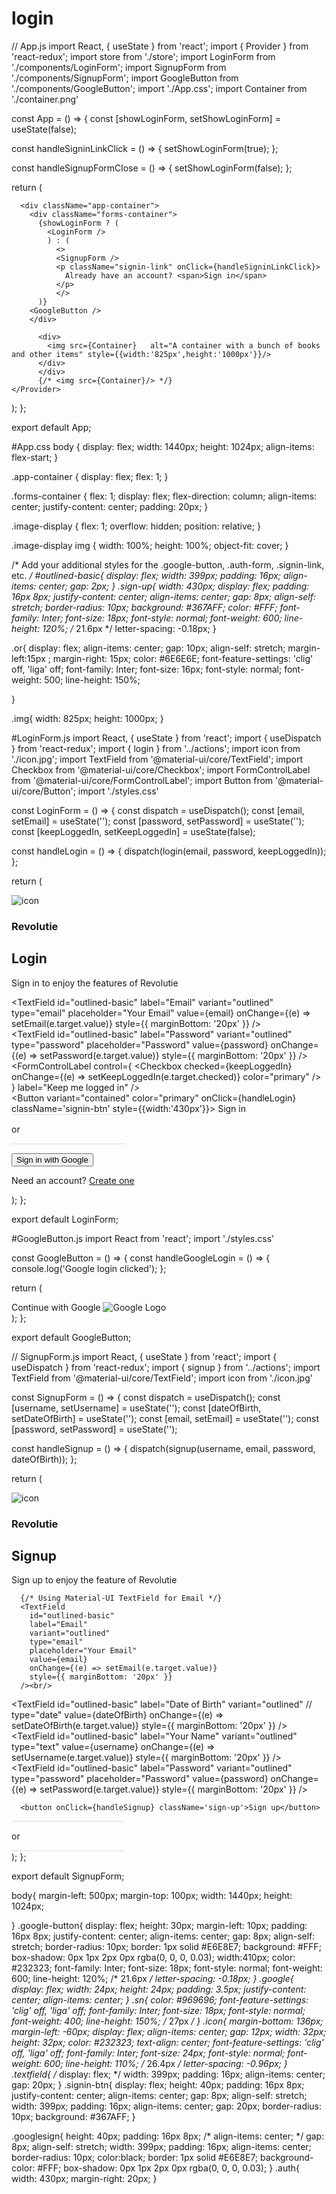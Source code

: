 # login

// App.js
import React, { useState } from 'react';
import { Provider } from 'react-redux';
import store from './store';
import LoginForm from './components/LoginForm';
import SignupForm from './components/SignupForm';
import GoogleButton from './components/GoogleButton';
import './App.css';
import Container from './container.png'

const App = () => {
  const [showLoginForm, setShowLoginForm] = useState(false);

  const handleSigninLinkClick = () => {
    setShowLoginForm(true);
  };

  const handleSignupFormClose = () => {
    setShowLoginForm(false);
  };

  return (
    <Provider store={store}>
        
      <div className="app-container">
        <div className="forms-container">
          {showLoginForm ? (
            <LoginForm />
            ) : (
              <>
              <SignupForm />
              <p className="signin-link" onClick={handleSigninLinkClick}>
                Already have an account? <span>Sign in</span>
              </p>
              </>
          )}
        <GoogleButton />         
        </div>
        
          <div>
            <img src={Container}   alt="A container with a bunch of books and other items" style={{width:'825px',height:'1000px'}}/>
          </div>
          </div>
          {/* <img src={Container}/> */}
    </Provider>
  );
};

export default App;

#App.css
body {
  display: flex;
  width: 1440px;
  height: 1024px;
  align-items: flex-start;
}

.app-container {
  display: flex;
  flex: 1;
}

.forms-container {
  flex: 1;
  display: flex;
  flex-direction: column;
  align-items: center;
  justify-content: center;
  padding: 20px;
}

.image-display {
  flex: 1;
  overflow: hidden;
  position: relative;
}

.image-display img {
  width: 100%;
  height: 100%;
  object-fit: cover;
}

/* Add your additional styles for the .google-button, .auth-form, .signin-link, etc. */
#outlined-basic{
  display: flex;
width: 399px;
padding: 16px;
align-items: center;
gap: 2px;
}
.sign-up{
  width: 430px;
  display: flex;
  padding: 16px 8px;
  justify-content: center;
  align-items: center;
  gap: 8px;
  align-self: stretch;
border-radius: 10px;
background: #367AFF;
color: #FFF;
font-family: Inter;
font-size: 18px;
font-style: normal;
font-weight: 600;
line-height: 120%; /* 21.6px */
letter-spacing: -0.18px;
}


.or{
  display: flex;
align-items: center;
gap: 10px;
align-self: stretch;
margin-left:15px ;
margin-right: 15px;
color: #6E6E6E;
font-feature-settings: 'clig' off, 'liga' off;
font-family: Inter;
font-size: 16px;
font-style: normal;
font-weight: 500;
line-height: 150%; 


}


.img{
  width: 825px;
  height: 1000px;
}



#LoginForm.js
import React, { useState } from 'react';
import { useDispatch } from 'react-redux';
import { login } from '../actions';
import icon from './icon.jpg';
import TextField from '@material-ui/core/TextField';
import Checkbox from '@material-ui/core/Checkbox';
import FormControlLabel from '@material-ui/core/FormControlLabel';
import Button from '@material-ui/core/Button';
import './styles.css'

const LoginForm = () => {
  const dispatch = useDispatch();
  const [email, setEmail] = useState('');
  const [password, setPassword] = useState('');
  const [keepLoggedIn, setKeepLoggedIn] = useState(false);

  const handleLogin = () => {
    dispatch(login(email, password, keepLoggedIn));
  };

  return (
    <div className="auth">
      <div className="icon">
        <img src={icon} alt="icon" />
        <h3>Revolutie</h3>
      </div>
      <h2 className="up">Login</h2>
      <p className="sn">Sign in to enjoy the features of Revolutie</p>
      <div className="textfield">
        <TextField
          id="outlined-basic"
          label="Email"
          variant="outlined"
          type="email"
          placeholder="Your Email"
          value={email}
          onChange={(e) => setEmail(e.target.value)}
          style={{ marginBottom: '20px' }}
        />
        <br />
        <TextField
          id="outlined-basic"
          label="Password"
          variant="outlined"
          type="password"
          placeholder="Password"
          value={password}
          onChange={(e) => setPassword(e.target.value)}
          style={{ marginBottom: '20px' }}
        />
        <br />
        <FormControlLabel
          control={
            <Checkbox
              checked={keepLoggedIn}
              onChange={(e) => setKeepLoggedIn(e.target.checked)}
              color="primary"
            />
          }
          label="Keep me logged in"
        />
        <br />
        <Button variant="contained" color="primary" onClick={handleLogin} className='signin-btn' style={{width:'430px'}}>
          Sign in
        </Button>
        <br />
        <div className='or'><svg xmlns="http://www.w3.org/2000/svg" width="182" height="2" viewBox="0 0 182 2" fill="none">
  <path d="M181.5 1H0" stroke="#D9D9D9"/>
</svg>
     <p className='txt'>or</p>
     <svg xmlns="http://www.w3.org/2000/svg" width="182" height="2" viewBox="0 0 182 2" fill="none">
  <path d="M181.5 1H0" stroke="#D9D9D9"/>
</svg>
</div>
        <Button variant="contained" color="secondary" className='googlesign' style={{color:'black',background:'white',width:'430px'}}>
          Sign in with Google
        </Button>
        <br />
        <p style={{textAlign:'center',marginTop:'32px'}}>
          Need an account? <a href="/signup">Create one</a>
        </p>
      </div>
    </div>
  );
};

export default LoginForm;


#GoogleButton.js
import React from 'react';
import './styles.css'

const GoogleButton = () => {
  const handleGoogleLogin = () => {
    console.log('Google login clicked');
  };

  return (
    <div className="google-button" onClick={handleGoogleLogin}>
      Continue with Google
      <img
        src="https://img.icons8.com/color/48/000000/google-logo.png"
        alt="Google Logo" className='google'
      />
    </div>
  );
};

export default GoogleButton;



// SignupForm.js
import React, { useState } from 'react';
import { useDispatch } from 'react-redux';
import { signup } from '../actions';
import TextField from '@material-ui/core/TextField';
import icon from './icon.jpg'


const SignupForm = () => {
  const dispatch = useDispatch();
  const [username, setUsername] = useState('');
  const [dateOfBirth, setDateOfBirth] = useState('');
  const [email, setEmail] = useState('');
  const [password, setPassword] = useState('');

  const handleSignup = () => {
    dispatch(signup(username, email, password, dateOfBirth));
  };

  return (
    <div className="auth-form">
     <div className="icon">
        <img src={icon} alt="icon" />
        <h3>Revolutie</h3>
      </div>
      <h2 className='up'>Signup</h2>
      <p className='sn'>Sign up to enjoy the feature of Revolutie</p>

      {/* Using Material-UI TextField for Email */}
      <TextField
        id="outlined-basic"
        label="Email"
        variant="outlined"
        type="email"
        placeholder="Your Email"
        value={email}
        onChange={(e) => setEmail(e.target.value)}
        style={{ marginBottom: '20px' }}
      /><br/>

<TextField
        id="outlined-basic"
        label="Date of Birth"
        variant="outlined"
        // type="date"
        value={dateOfBirth}
        onChange={(e) => setDateOfBirth(e.target.value)}
        style={{ marginBottom: '20px' }}
      />
      <br/>
  <TextField
        id="outlined-basic"
        label="Your Name"
        variant="outlined"
        type="text"
        value={username}
        onChange={(e) => setUsername(e.target.value)}
        style={{ marginBottom: '20px' }}
      />
<br/>
<TextField 
        id="outlined-basic"
        label="Password"
        variant="outlined"
        type="password"
        placeholder="Password"
        value={password}
        onChange={(e) => setPassword(e.target.value)}
        style={{ marginBottom: '20px' }}
        /> 
<br/>
      
        
      <button onClick={handleSignup} className='sign-up'>Sign up</button>
<div className='or'><svg xmlns="http://www.w3.org/2000/svg" width="182" height="2" viewBox="0 0 182 2" fill="none">
  <path d="M181.5 1H0" stroke="#D9D9D9"/>
</svg>
     <p className='txt'>or</p>
     <svg xmlns="http://www.w3.org/2000/svg" width="182" height="2" viewBox="0 0 182 2" fill="none">
  <path d="M181.5 1H0" stroke="#D9D9D9"/>
</svg>
</div>
    </div>
  );
};

export default SignupForm;



body{
    margin-left: 500px;
    margin-top: 100px;
    width: 1440px;
    height: 1024px;

}
.google-button{
    display: flex;
height: 30px;
margin-left: 10px;
padding: 16px 8px;
justify-content: center;
align-items: center;
gap: 8px;
align-self: stretch;
border-radius: 10px;
border: 1px solid #E6E8E7;
background: #FFF;
box-shadow: 0px 1px 2px 0px rgba(0, 0, 0, 0.03);
width:410px;
color: #232323;
font-family: Inter;
font-size: 18px;
font-style: normal;
font-weight: 600;
line-height: 120%; /* 21.6px */
letter-spacing: -0.18px;
}
.google{
    display: flex;
width: 24px;
height: 24px;
padding: 3.5px;
justify-content: center;
align-items: center;
}
.sn{
    color: #969696;
font-feature-settings: 'clig' off, 'liga' off;
font-family: Inter;
font-size: 18px;
font-style: normal;
font-weight: 400;
line-height: 150%; /* 27px */
}
.icon{
    margin-bottom: 136px;
    margin-left: -60px;
    display: flex;
align-items: center;
gap: 12px;
width: 32px;
height: 32px;
color: #232323;
text-align: center;
font-feature-settings: 'clig' off, 'liga' off;
font-family: Inter;
font-size: 24px;
font-style: normal;
font-weight: 600;
line-height: 110%; /* 26.4px */
letter-spacing: -0.96px;
}
.textfield{
    /* display: flex; */
width: 399px;
padding: 16px;
align-items: center;
gap: 20px;
}
.signin-btn{
    display: flex;
    height: 40px;
padding: 16px 8px;
justify-content: center;
align-items: center;
gap: 8px;
align-self: stretch;
width: 399px;
padding: 16px;
align-items: center;
gap: 20px;
border-radius: 10px;
background: #367AFF;
}


.googlesign{
    height: 40px;
    padding: 16px 8px;
    /* align-items: center; */
    gap: 8px;
    align-self: stretch;
    width: 399px;
    padding: 16px;
    align-items: center;
    border-radius: 10px;
    color:black;
border: 1px solid #E6E8E7;
background-color: #FFF;
box-shadow: 0px 1px 2px 0px rgba(0, 0, 0, 0.03); 
}
.auth{
    width: 430px;
    margin-right: 20px;
}
